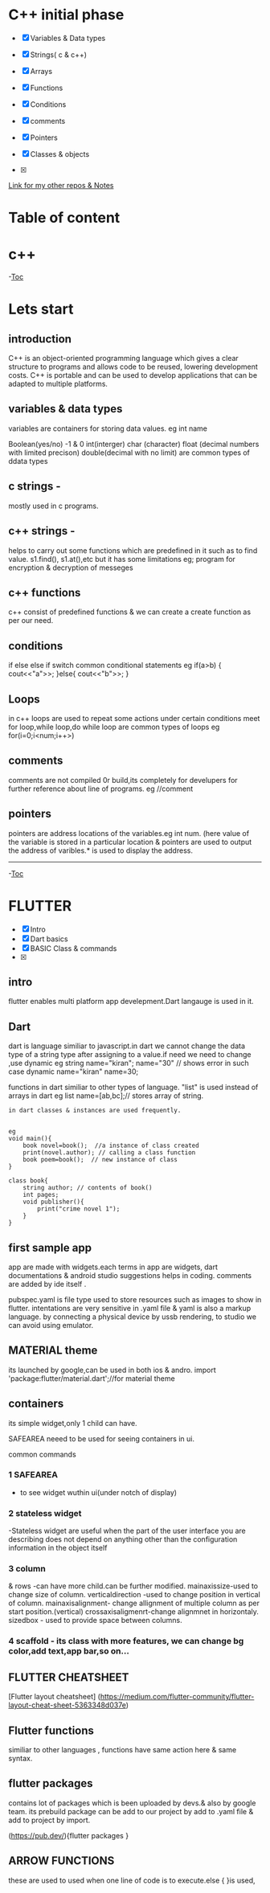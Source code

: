 # C++ initial phase


* [x] Variables & Data types
* [x] Strings( c & c++)
* [x] Arrays
* [x] Functions 
* [x] Conditions

* [x] comments 
* [x] Pointers
* [x] Classes & objects
* [x] 

[Link for my other repos & Notes](https://github.com/)

# Table of content 
# c++

-[Toc](#table-of-content)
 





 # Lets start
 ## introduction
 C++ is an object-oriented programming language which gives a clear structure to programs and allows code to be reused, lowering development costs. C++ is portable and can be used to develop applications that can be adapted to multiple platforms.

## variables & data types
variables are containers for storing data values.
eg int name

Boolean(yes/no) -1 & 0
int(interger) 
char (character)
float (decimal numbers with limited precison)
double(decimal with no limit) are common types of ddata types 

 ## c strings -
 mostly used in c programs.

 ## c++ strings - 
 helps to carry out some functions which are predefined in it such as to find value. s1.find(), s1.at(),etc but it has some limitations 
 eg; program for encryption & decryption of messeges 


 ## c++ functions
 c++ consist of predefined functions & we can create a create function as per our need.




 ## conditions
 if
 else
 else if
 switch
 common conditional statements
eg if(a>b)
{
    cout<<"a">>;
}else{
    cout<<"b">>;
}



## Loops
in c++ loops are used to repeat some actions under certain conditions meet
for loop,while loop,do while loop are common types of loops
 eg for(i=0;i<num;i++>)

## comments
comments are not compiled 0r build,its completely for develupers for further reference about line of programs. eg //comment

## pointers
pointers are address locations of the variables.eg int num. (here value of the variable is stored in a particular location & pointers are used to output the address of varibles.* is used to display the address.

----


 -[Toc](#table-of-content)
 



 ## 


#  FLUTTER


* [x] Intro
* [x] Dart basics
* [x] BASIC Class & commands
* [x] 




## intro
flutter enables  multi platform app develepment.Dart langauge is used in it.

## Dart
dart is language similiar to javascript.in dart we cannot change the data type of a string type after assigning to a value.if need we need to change ,use dynamic 
eg string name="kiran";
   name="30" // shows error
   in such case 
   dynamic name="kiran"
   name=30;

   functions in dart similiar to other types  of language.
   "list" is used instead of arrays in dart
    eg list<String> name=[ab,bc];// stores array of string.


    in dart classes & instances are used frequently.
    
    
    eg   
    void main(){
        book novel=book();  //a instance of class created
        print(novel.author); // calling a class function 
        book poem=book();  // new instance of class
    }
    
    class book{
        string author; // contents of book()
        int pages;
        void publisher(){
            print("crime novel 1");
        }
    }
    
## first sample app

app are made with widgets.each terms in app are widgets,
dart documentations & android studio suggestions helps in coding.
comments are added by ide itself .

pubspec.yaml  is file type used to store resources such as images to show in flutter. intentations are very sensitive in .yaml file & yaml is also a markup language.
by connecting a physical device by ussb rendering, to studio we can avoid using emulator. 


## MATERIAL theme
its launched by google,can be used in both ios & andro.
import 'package:flutter/material.dart';//for material theme 

## containers 
its  simple widget,only 1 child can have.

SAFEAREA  neeed to be used for seeing containers in ui.

common commands 
### 1 SAFEAREA
- to see widget wuthin ui(under notch of display)
### 2 stateless widget
-Stateless widget are useful when the part of the user interface you are describing does not depend on anything other than the configuration information in the object itself
### 3 column 
 & rows -can have more child.can be further modified.
mainaxissize-used to change size of column.
verticaldirection -used to change position in vertical of column.
mainaxisalignment- change allignment of multiple column as per start position.(vertical)
crossaxisaligmenrt-change  alignmnet in horizontaly.
sizedbox - used to provide space between columns.


### 4 scaffold - its  class with more features, we can change  bg color,add text,app bar,so on... 

## FLUTTER CHEATSHEET
[Flutter layout cheatsheet] (https://medium.com/flutter-community/flutter-layout-cheat-sheet-5363348d037e)

## Flutter functions
similiar to other languages , functions have same action here & same syntax.

## flutter packages
contains lot of packages which is been uploaded by devs.& also by google team.
its prebuild package can be add to our project by  add to .yaml file & add to project by import.

(https://pub.dev/){flutter packages }
## ARROW FUNCTIONS
these are used to used when one line of code is to execute.else { }is used,